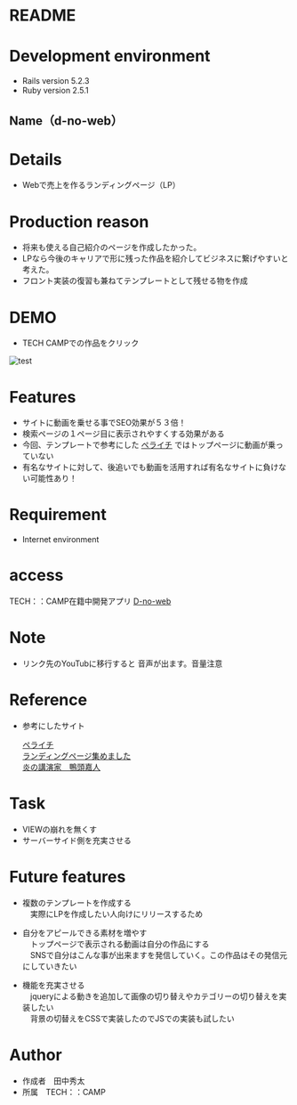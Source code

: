 # README

# Development environment
* Rails version
5.2.3
* Ruby version
2.5.1

## Name（d-no-web）  

# Details

* Webで売上を作るランディングページ（LP）

# Production reason

* 将来も使える自己紹介のページを作成したかった。
* LPなら今後のキャリアで形に残った作品を紹介してビジネスに繋げやすいと考えた。
* フロント実装の復習も兼ねてテンプレートとして残せる物を作成

# DEMO
 * TECH CAMPでの作品をクリック
 
 ![test](https://user-images.githubusercontent.com/61194189/78894919-ed25e700-7aa8-11ea-8256-0edd7dbeb742.gif)
 
# Features

* サイトに動画を乗せる事でSEO効果が５３倍！  
* 検索ページの１ページ目に表示されやすくする効果がある  
* 今回、テンプレートで参考にした
[ペライチ](https://peraichi.com/)
ではトップページに動画が乗っていない   
* 有名なサイトに対して、後追いでも動画を活用すれば有名なサイトに負けない可能性あり！

# Requirement

* Internet environment

# access

TECH：：CAMP在籍中開発アプリ
[D-no-web](https://dnoweb.herokuapp.com/)

# Note

* リンク先のYouTubに移行すると
音声が出ます。音量注意

# Reference
* 参考にしたサイト  

  [ペライチ](https://peraichi.com/)  
  [ランディングページ集めました](http://lp-web.com/?fbclid=IwAR2IBRO4NAVuumN32U_M1rhNU9-yIWEb_UG9Xj3micj21WATEhw2HW2qYp4)  
  [炎の講演家　鴨頭嘉人](https://kamogashira.com/)


# Task

* VIEWの崩れを無くす
* サーバーサイド側を充実させる

# Future features

* 複数のテンプレートを作成する  
　実際にLPを作成したい人向けにリリースするため
 
* 自分をアピールできる素材を増やす  
　トップページで表示される動画は自分の作品にする  
　SNSで自分はこんな事が出来ますを発信していく。この作品はその発信元にしていきたい  
 
* 機能を充実させる  
　jqueryによる動きを追加して画像の切り替えやカテゴリーの切り替えを実装したい  
　背景の切替えをCSSで実装したのでJSでの実装も試したい

# Author

* 作成者　田中秀太
* 所属　TECH：：CAMP

